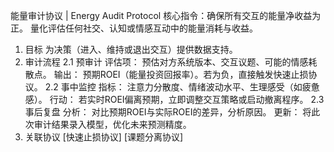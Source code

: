 能量审计协议 | Energy Audit Protocol
核心指令：确保所有交互的能量净收益为正。
量化评估任何社交、认知或情感互动中的能量消耗与收益。
1. 目标
为决策（进入、维持或退出交互）提供数据支持。
2. 审计流程
2.1 预审计
评估项： 预估对方系统版本、交互议题、可能的情感耗散点。
输出： 预期ROEI（能量投资回报率）。若为负，直接触发快速止损协议。
2.2 事中监控
指标： 注意力分散度、情绪波动水平、生理感受（如疲惫感）。
行动： 若实时ROEI偏离预期，立即调整交互策略或启动撤离程序。
2.3 事后复盘
分析： 对比预期ROEI与实际ROEI的差异，分析原因。
更新： 将此次审计结果录入模型，优化未来预测精度。
3. 关联协议
[快速止损协议]
[课题分离协议]
